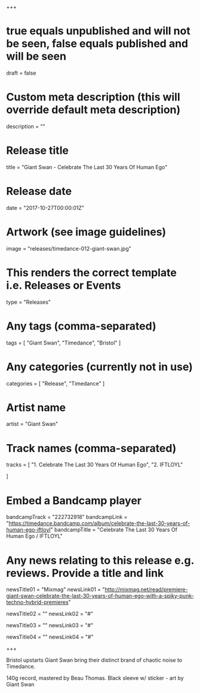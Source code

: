 +++

# true equals unpublished and will not be seen, false equals published and will be seen
draft = false

# Custom meta description (this will override default meta description)
description = ""

# Release title
title = "Giant Swan - Celebrate The Last 30 Years Of Human Ego"

# Release date
date = "2017-10-27T00:00:01Z"

# Artwork (see image guidelines)
image = "releases/timedance-012-giant-swan.jpg"

# This renders the correct template i.e. Releases or Events
type = "Releases"

# Any tags (comma-separated)
tags = [ 
	"Giant Swan", 
	"Timedance",
	"Bristol"
]

# Any categories (currently not in use)
categories = [ 
	"Release", 
	"Timedance" 
]

# Artist name
artist = "Giant Swan"

# Track names (comma-separated)
tracks = [
	"1. Celebrate The Last 30 Years Of Human Ego",
	"2. IFTLOYL"
	
]

# Embed a Bandcamp player
bandcampTrack = "222732918"
bandcampLink = "https://timedance.bandcamp.com/album/celebrate-the-last-30-years-of-human-ego-iftloyl"
bandcampTitle = "Celebrate The Last 30 Years Of Human Ego / IFTLOYL"

# Any news relating to this release e.g. reviews. Provide a title and link
newsTitle01 = "Mixmag"
newsLink01 = "http://mixmag.net/read/premiere-giant-swan-celebrate-the-last-30-years-of-human-ego-with-a-spiky-punk-techno-hybrid-premieres"

newsTitle02 = ""
newsLink02 = "#"

newsTitle03 = ""
newsLink03 = "#"

newsTitle04 = ""
newsLink04 = "#"

+++

<!-- Provide a summary/statement below -->
Bristol upstarts Giant Swan bring their distinct brand of chaotic noise to Timedance. 
 
140g record, mastered by Beau Thomas. Black sleeve w/ sticker - art by Giant Swan

